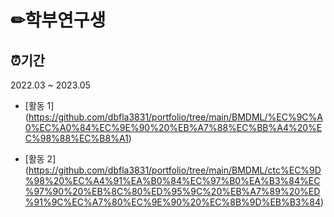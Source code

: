 # ✏학부연구생

## ⏰기간

2022.03 ~ 2023.05

- [활동 1] (https://github.com/dbfla3831/portfolio/tree/main/BMDML/%EC%9C%A0%EC%A0%84%EC%9E%90%20%EB%A7%88%EC%BB%A4%20%EC%98%88%EC%B8%A1)

- [활동 2] (https://github.com/dbfla3831/portfolio/tree/main/BMDML/ctc%EC%9D%98%20%EC%A4%91%EA%B0%84%EC%97%B0%EA%B3%84%EC%97%90%20%EB%8C%80%ED%95%9C%20%EB%A7%89%20%ED%91%9C%EC%A7%80%EC%9E%90%20%EC%8B%9D%EB%B3%84)
